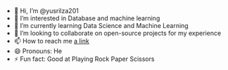 - 👋 Hi, I’m @yusrilza201
- 👀 I’m interested in Database and machine learning
- 🌱 I’m currently learning Data Science and Machine Learning
- 💞️ I’m looking to collaborate on open-source projects for my experience
- 📫 How to reach me [a link](www.linkedin.com/in/yusril-ihza-410945218)
- 😄 Pronouns: He
- ⚡ Fun fact: Good at Playing Rock Paper Scissors

<!---
yusrilza201/yusrilza201 is a ✨ special ✨ repository because its `README.md` (this file) appears on your GitHub profile.
You can click the Preview link to take a look at your changes.
--->
